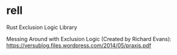 # rell
Rust Exclusion Logic Library

Messing Around with Exclusion Logic (Created by Richard Evans):
https://versublog.files.wordpress.com/2014/05/praxis.pdf
